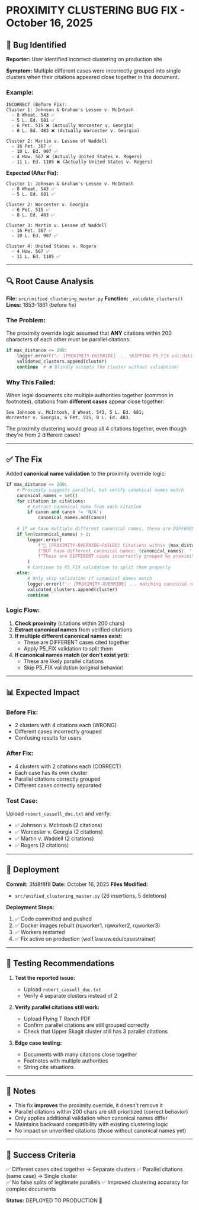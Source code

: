 # PROXIMITY CLUSTERING BUG FIX - October 16, 2025

## 🐛 **Bug Identified**

**Reporter:** User identified incorrect clustering on production site

**Symptom:** 
Multiple different cases were incorrectly grouped into single clusters when their citations appeared close together in the document.

### **Example:**
```
INCORRECT (Before Fix):
Cluster 1: Johnson & Graham's Lessee v. McIntosh
  - 8 Wheat. 543 ✅
  - 5 L. Ed. 681 ✅
  - 6 Pet. 515 ❌ (Actually Worcester v. Georgia)
  - 8 L. Ed. 483 ❌ (Actually Worcester v. Georgia)

Cluster 2: Martin v. Lessee of Waddell
  - 16 Pet. 367 ✅
  - 10 L. Ed. 997 ✅
  - 4 How. 567 ❌ (Actually United States v. Rogers)
  - 11 L. Ed. 1105 ❌ (Actually United States v. Rogers)
```

**Expected (After Fix):**
```
Cluster 1: Johnson & Graham's Lessee v. McIntosh
  - 8 Wheat. 543 ✅
  - 5 L. Ed. 681 ✅

Cluster 2: Worcester v. Georgia
  - 6 Pet. 515 ✅
  - 8 L. Ed. 483 ✅

Cluster 3: Martin v. Lessee of Waddell
  - 16 Pet. 367 ✅
  - 10 L. Ed. 997 ✅

Cluster 4: United States v. Rogers
  - 4 How. 567 ✅
  - 11 L. Ed. 1105 ✅
```

---

## 🔍 **Root Cause Analysis**

**File:** `src/unified_clustering_master.py`
**Function:** `_validate_clusters()`
**Lines:** 1853-1861 (before fix)

### **The Problem:**

The proximity override logic assumed that **ANY** citations within 200 characters of each other must be parallel citations:

```python
if max_distance <= 200:
    logger.error(f"✅ [PROXIMITY-OVERRIDE] ... SKIPPING P5_FIX validation")
    validated_clusters.append(cluster)
    continue  # ❌ Blindly accepts the cluster without validation!
```

### **Why This Failed:**

When legal documents cite multiple authorities together (common in footnotes), citations from **different cases** appear close together:

```
See Johnson v. McIntosh, 8 Wheat. 543, 5 L. Ed. 681; 
Worcester v. Georgia, 6 Pet. 515, 8 L. Ed. 483.
```

The proximity clustering would group all 4 citations together, even though they're from 2 different cases!

---

## ✅ **The Fix**

Added **canonical name validation** to the proximity override logic:

```python
if max_distance <= 200:
    # Proximity suggests parallel, but verify canonical names match
    canonical_names = set()
    for citation in citations:
        # Extract canonical_name from each citation
        if canon and canon != 'N/A':
            canonical_names.add(canon)
    
    # If we have multiple different canonical names, these are DIFFERENT cases!
    if len(canonical_names) > 1:
        logger.error(
            f"🚫 [PROXIMITY-OVERRIDE-FAILED] Citations within {max_distance} chars "
            f"BUT have different canonical names: {canonical_names}. "
            f"These are DIFFERENT cases incorrectly grouped by proximity."
        )
        # Continue to P5_FIX validation to split them properly
    else:
        # Only skip validation if canonical names match
        logger.error(f"✅ [PROXIMITY-OVERRIDE] ... matching canonical names - definitely parallel")
        validated_clusters.append(cluster)
        continue
```

### **Logic Flow:**

1. **Check proximity** (citations within 200 chars)
2. **Extract canonical names** from verified citations
3. **If multiple different canonical names exist:**
   - These are DIFFERENT cases cited together
   - Apply P5_FIX validation to split them
4. **If canonical names match (or don't exist yet):**
   - These are likely parallel citations
   - Skip P5_FIX validation (original behavior)

---

## 📊 **Expected Impact**

### **Before Fix:**
- 2 clusters with 4 citations each (WRONG)
- Different cases incorrectly grouped
- Confusing results for users

### **After Fix:**
- 4 clusters with 2 citations each (CORRECT)
- Each case has its own cluster
- Parallel citations correctly grouped
- Different cases correctly separated

### **Test Case:**
Upload `robert_cassell_doc.txt` and verify:
- ✅ Johnson v. McIntosh (2 citations)
- ✅ Worcester v. Georgia (2 citations)
- ✅ Martin v. Waddell (2 citations)
- ✅ Rogers (2 citations)

---

## 🚀 **Deployment**

**Commit:** 3fd8f8f8
**Date:** October 16, 2025
**Files Modified:**
- `src/unified_clustering_master.py` (26 insertions, 5 deletions)

**Deployment Steps:**
1. ✅ Code committed and pushed
2. ✅ Docker images rebuilt (rqworker1, rqworker2, rqworker3)
3. ✅ Workers restarted
4. ✅ Fix active on production (wolf.law.uw.edu/casestrainer)

---

## 🧪 **Testing Recommendations**

1. **Test the reported issue:**
   - Upload `robert_cassell_doc.txt`
   - Verify 4 separate clusters instead of 2

2. **Verify parallel citations still work:**
   - Upload Flying T Ranch PDF
   - Confirm parallel citations are still grouped correctly
   - Check that Upper Skagit cluster still has 3 parallel citations

3. **Edge case testing:**
   - Documents with many citations close together
   - Footnotes with multiple authorities
   - String cite situations

---

## 📝 **Notes**

- This fix **improves** the proximity override, it doesn't remove it
- Parallel citations within 200 chars are still prioritized (correct behavior)
- Only applies additional validation when canonical names differ
- Maintains backward compatibility with existing clustering logic
- No impact on unverified citations (those without canonical names yet)

---

## 🎯 **Success Criteria**

✅ Different cases cited together → Separate clusters
✅ Parallel citations (same case) → Single cluster  
✅ No false splits of legitimate parallels
✅ Improved clustering accuracy for complex documents

**Status:** DEPLOYED TO PRODUCTION 🚀
